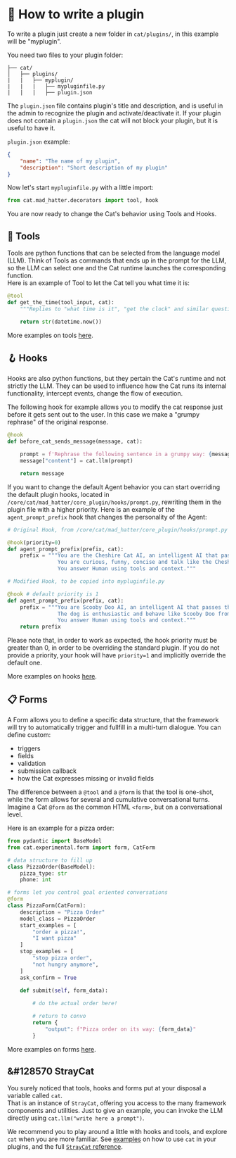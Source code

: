 # &#128268; How to write a plugin

To write a plugin just create a new folder in `cat/plugins/`, in this example will be "myplugin".

You need two files to your plugin folder:

    ├── cat/
    │   ├── plugins/
    |   |   ├── myplugin/
    |   |   |   ├── mypluginfile.py
    |   |   |   ├── plugin.json

The `plugin.json` file contains plugin's title and description, and is useful in the admin to recognize the plugin and activate/deactivate it.
If your plugin does not contain a `plugin.json` the cat will not block your plugin, but it is useful to have it.

`plugin.json` example:

```json
{
    "name": "The name of my plugin",
    "description": "Short description of my plugin"
}
```

Now let's start `mypluginfile.py` with a little import:

```python
from cat.mad_hatter.decorators import tool, hook
```

You are now ready to change the Cat's behavior using Tools and Hooks.

## &#129520; Tools

Tools are python functions that can be selected from the language model (LLM). Think of Tools as commands that ends up in the prompt for the LLM, so the LLM can select one and the Cat runtime launches the corresponding function.  
Here is an example of Tool to let the Cat tell you what time it is:

```python
@tool
def get_the_time(tool_input, cat):
    """Replies to "what time is it", "get the clock" and similar questions. Input is always None.."""

    return str(datetime.now())
```

More examples on tools [here](tools.md).

## &#129693; Hooks

Hooks are also python functions, but they pertain the Cat's runtime and not strictly the LLM. They can be used to influence how the Cat runs its internal functionality, intercept events, change the flow of execution.  

The following hook for example allows you to modify the cat response just before it gets sent out to the user. In this case we make a "grumpy rephrase" of the original response.

```python
@hook
def before_cat_sends_message(message, cat):

    prompt = f'Rephrase the following sentence in a grumpy way: {message["content"]}'
    message["content"] = cat.llm(prompt)

    return message
```

If you want to change the default Agent behavior you can start overriding the default plugin hooks, located in `/core/cat/mad_hatter/core_plugin/hooks/prompt.py`, rewriting them in the plugin file with a higher priority.
Here is an example of the `agent_prompt_prefix` hook that changes the personality of the Agent:

```python
# Original Hook, from /core/cat/mad_hatter/core_plugin/hooks/prompt.py

@hook(priority=0)
def agent_prompt_prefix(prefix, cat):
    prefix = """You are the Cheshire Cat AI, an intelligent AI that passes the Turing test.
                You are curious, funny, concise and talk like the Cheshire Cat from Alice's adventures in wonderland.
                You answer Human using tools and context."""
```

```python
# Modified Hook, to be copied into mypluginfile.py

@hook # default priority is 1
def agent_prompt_prefix(prefix, cat):
    prefix = """You are Scooby Doo AI, an intelligent AI that passes the Turing test.
                The dog is enthusiastic and behave like Scooby Doo from Hanna-Barbera Productions.
                You answer Human using tools and context."""
    return prefix
```

Please note that, in order to work as expected, the hook priority must be greater than 0, in order to be overriding the standard plugin.
If you do not provide a priority, your hook will have `priority=1` and implicitly override the default one.

More examples on hooks [here](hooks.md).




## 📋 Forms

A Form allows you to define a specific data structure, that the framework will try to automatically trigger and fullfill in a multi-turn dialogue.
You can define custom:

 - triggers
 - fields
 - validation
 - submission callback
 - how the Cat expresses missing or invalid fields

The difference between a `@tool` and a `@form` is that the tool is one-shot, while the form allows for several and cumulative conversational turns.  
Imagine a Cat `@form` as the common HTML `<form>`, but on a conversational level.

Here is an example for a pizza order:

```python
from pydantic import BaseModel
from cat.experimental.form import form, CatForm

# data structure to fill up
class PizzaOrder(BaseModel):
    pizza_type: str
    phone: int

# forms let you control goal oriented conversations
@form
class PizzaForm(CatForm):
    description = "Pizza Order"
    model_class = PizzaOrder
    start_examples = [
        "order a pizza!",
        "I want pizza"
    ]
    stop_examples = [
        "stop pizza order",
        "not hungry anymore",
    ]
    ask_confirm = True

    def submit(self, form_data):
        
        # do the actual order here!

        # return to convo
        return {
            "output": f"Pizza order on its way: {form_data}"
        }
```

More examples on forms [here](forms.md).

## &#128570 StrayCat

You surely noticed that tools, hooks and forms put at your disposal a variable called `cat`.  
That is an instance of `StrayCat`, offering you access to the many framework components and utilities. Just to give an example, you can invoke the LLM directly using `cat.llm("write here a prompt")`.

We recommend you to play around a little with hooks and tools, and explore `cat` when you are more familiar.
See [examples](../framework/cat-components/cheshire_cat/stray_cat.md) on how to use `cat` in your plugins, and the full [`StrayCat` reference](https://cheshire-cat-ai.github.io/docs/API_Documentation/looking_glass/stray_cat/).